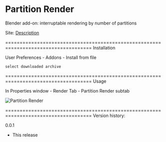 Partition Render
====================================================================================
Blender add-on: interruptable rendering by number of partitions

Site: <a href="http://b3d.interplanety.ru/add-on-partition-render/">Description</a>

====================================================================================
Installation

User Preferences - Addons - Install from file
    
    select downloaded archive

====================================================================================
Usage

In Properties window - Render Tab - Partition Render subtab

<img src="http://b3d.interplanety.ru/wp-content/upload_content/2016/12/00-400x251.jpg" title="Partition Render">

====================================================================================
Version history:

0.0.1

- This release
